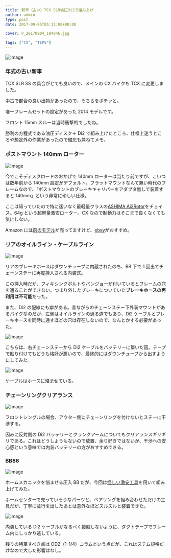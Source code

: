 ```yaml
---
title: 新車（古い）TCX SLR油圧Di2で組み上げ
author: admin
type: post
date: 2017-09-05T05:13:00+00:00

cover: P_20170904_194046.jpg

tags: ["CX", "TIPS"]
---
```


![image](./P_20170904_194046.jpg)

### 年式の古い新車

TCX SLR SS の具合がとても良いので、メインの CX バイクも TCX に変更しました。

中古で都合の良い出物があったので、そちらをポチッと。

唯一フレームセットの設定があった 2014 モデルです。

フロント 15mm スルーは当時衝撃的でしたね。

勝利の方程式である油圧ディスク＋ Di2 で組み上げたところ、仕様上迷うところや想定外の作業があったので備忘も兼ねてメモ。

### ポストマウント 140mm ローター

![image](./DSC_7785.jpg)

今でこそディスクロードのおかげで 140mm ローターは当たり前ですが、こいつは数年前から 140mm 設定がデフォルト。フラットマウントなんて無い時代のフレームなので、「ポストマウントのブレーキキャリパーをアダプタ無しで装着すると 140mm」という非常に珍しい仕様。

ここは知っていたので特に迷いなく最軽量クラスの[ASHIMA Ai2Rotor][1]をチョイス。64g という超軽量激安ローター。CX なので制動力はそこまで良くなくても気にしない。

Amazon には<a href="http://amzn.to/2eHadCZ" target="_blank" rel="noopener">前のモデル</a>が売ってますけど、[ebay][1]がおすすめ。

### リアのオイルライン・ケーブルライン

![image](./DSC_7857.jpg)

リアのブレーキホースはダウンチューブに内蔵されたのち、BB 下で 1 回出てチェーンステーに再度挿入される内装式。

この挿入時だが、フィキシングボルトやバンジョーが付いているとフレームの穴を通ることができない。つまり外したブレーキについていた**ブレーキホースの再利用は不可能**だった。

また、Di2 の配線にも癖がある。昔ながらのチェーンステー下外装マウントがあるバイクなのだが、左側はオイルラインの通る道でもあり、Di2 ケーブルとブレーキホースを同時に通すほどの穴は存在しないので、なんとかする必要があった。

![image](./DSC_7858.jpg)

こちらは、右チェーンステーから Di2 ケーブルをバッテリーに繋いだ図。テープで貼り付けてもどうも格好が悪いので、最終的にはダウンチューブから出すようにしてみた。

![image](./P_20170904_192021.jpg)

ケーブルはホースに絡ませている。

### チェーンリングクリアランス

![image](./P_20170904_184647.jpg)

フロントシングルの場合、アウター側にチェーンリングを付けないとステーに干渉する。

因みに反対側の Di2 バッテリーとクランクアームについてもクリアランスギリギリである。これはどうしようもないので放置、余り好きではないが、干渉への安心感という意味では内装バッテリーの方がおすすめできる。

### BB86

![image](./P_20170904_184136.jpg)

ホームメカニックを悩ませる圧入 BB だが、今回は<a href="http://amzn.to/2vIiT38" target="_blank" rel="noopener">怪しい激安工具</a>を用いて組み上げてみた。

ホームセンターで売っていそうなパーツと、ベアリングを組み合わせただけの工具だが、丁寧に並行を出したあとは意外なほどスルスルと装着できた。

![image](./DSC_7854.jpg)

内装している Di2 ケーブルがなるべく接触しないように、ダクトテープでフレーム内にしっかり逃している。

残りの特筆すべき点は OD2（1-1/4）コラムという点だが、これはステム規格だけなので大した影響はなし。

<LinkBox isAmazonLink url="https://www.amazon.co.jp/dp/B071NLWNDB/" />

[1]: http://www.ebay.com/itm/ASHIMA-Ai2-The-Worlds-Lightest-Stainless-Disc-Rotor-140mm-64g-ABE-/131992899865?epid=2058435442&hash=item1ebb63d119:g:U8AAAOSw44BYHFd1
